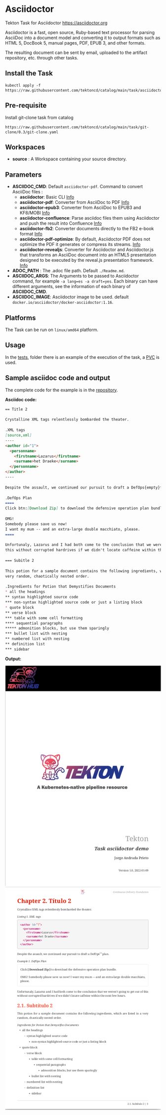 # Asciidoctor

Tekton Task for Asciidoctor https://asciidoctor.org

Asciidoctor is a fast, open source, Ruby-based text processor for parsing AsciiDoc into a document model and converting it to output formats such as HTML 5, DocBook 5, manual pages, PDF, EPUB 3, and other formats.

The resulting document can be sent by email, uploaded to the artifact repository, etc. through other tasks.

## Install the Task
```
kubectl apply -f https://raw.githubusercontent.com/tektoncd/catalog/main/task/asciidoctor/0.1/asciidoctor.yaml
```

## Pre-requisite
Install git-clone task from catalog
```
https://raw.githubusercontent.com/tektoncd/catalog/main/task/git-clone/0.3/git-clone.yaml
```

## Workspaces
* **source** : A Workspace containing your source directory.

## Parameters
* **ASCIIDOC_CMD**: Default ```asciidoctor-pdf```. Command to convert AsciiDoc files :
  * **asciidoctor**: Basic CLI [Info](https://docs.asciidoctor.org/asciidoctor/latest/cli/)
  * **asciidoctor-pdf**: Converter from AsciiDoc to PDF [Info](https://asciidoctor.org/docs/asciidoctor-pdf/)
  * **asciidoctor-epub3**: Converter from AsciiDoc to EPUB3 and KF8/MOBI [Info](https://docs.asciidoctor.org/epub3-converter/latest/)
  * **asciidoctor-confluence**: Parse asciidoc files them using Asciidoctor and push the result into Confluence [Info](https://github.com/asciidoctor/asciidoctor-confluence)
  * **asciidoctor-fb2**: Converter documents directly to the FB2 e-book format [Info](https://github.com/asciidoctor/asciidoctor-fb2)
  * **asciidoctor-pdf-optimize**: By default, Asciidoctor PDF does not optimize the PDF it generates or compress its streams. [Info](https://github.com/asciidoctor/asciidoctor-pdf#optimizing-the-generated-pdf)
  * **asciidoctor-revealjs**: Converter for Asciidoctor and Asciidoctor.js that transforms an AsciiDoc document into an HTML5 presentation designed to be executed by the reveal.js presentation framework. [Info](https://docs.asciidoctor.org/reveal.js-converter/latest/)
* **ADOC_PATH** : The .adoc file path. Default ```./Readme.md```.
* **ASCIIDOC_ARGS**: The Arguments to be passed to Asciidoctor command, for example ```-a lang=es -a draft=yes```. Each binary can have different arguments, see the information of each binary of **ASCIIDOC_CMD**.
* **ASCIIDOC_IMAGE**: Asciidoctor image to be used. default ```docker.io/asciidoctor/docker-asciidoctor:1.16```.

## Platforms

The Task can be run on `linux/amd64` platform.

## Usage

In the [tests](../0.1/tests/run.yaml), folder there is an example of the execution of the task, a [PVC](../0.1/tests/pvc.yaml) is used.

## Sample asciidoc code and output

The complete code for the example is in the [repository](https://github.com/jandradap/tekton-asciidoctor-demo).

**Asciidoc code:**
```md
== Title 2

Crystalline XML tags relentlessly bombarded the theater.

.XML tags
[source,xml]
----
<author id="1">
  <personname>
    <firstname>Lazarus</firstname>
    <surname>het Draeke</surname>
  </personname>
</author>
----

Despite the assault, we continued our pursuit to draft a DefOps{empty}footnote:defops[] plan.

.DefOps Plan
====
Click btn:[Download Zip] to download the defensive operation plan bundle.

OMG!
Somebody please save us now!
I want my mum -- and an extra-large double macchiato, please.
====

Unfortunaly, Lazarus and I had both come to the conclusion that we weren't going to get out of 
this without corrupted hardrives if we didn't locate caffeine within the next few hours.

=== Subitle 2

This potion for a sample document contains the following ingredients, which are listed in a 
very random, chaotically nested order.

.Ingredients for Potion that Demystifies Documents
* all the headings
** syntax highlighted source code
*** non-syntax highlighted source code or just a listing block
* quote block
** verse block
*** table with some cell formatting
**** sequential paragraphs
***** admonition blocks, but use them sparingly
*** bullet list with nesting
** numbered list with nesting
** definition list
*** sidebar
```

**Output:**

![Title page](https://raw.githubusercontent.com/jandradap/tekton-asciidoctor-demo/main/images/pag1.png)
![Random page](https://raw.githubusercontent.com/jandradap/tekton-asciidoctor-demo/main/images/pag3.png)
